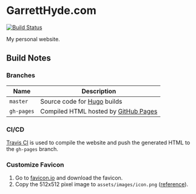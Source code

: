 # GarrettHyde.com

[![Build Status](https://travis-ci.org/ghyde/website.svg?branch=master)](https://travis-ci.org/ghyde/website)

My personal website.

## Build Notes

### Branches

| Name       | Description                                      |
| ---------- | ------------------------------------------------ |
| `master`   | Source code for [Hugo][hugo] builds              |
| `gh-pages` | Compiled HTML hosted by [GitHub Pages][gh-pages] |

### CI/CD

[Travis CI][travis-ci] is used to compile the website and push the generated
HTML to the `gh-pages` branch.

### Customize Favicon

1. Go to [favicon.io][favicon] and download the favicon.
2. Copy the 512x512 pixel image to `assets/images/icon.png`
   ([reference][academic-docs]).

[academic-docs]: https://sourcethemes.com/academic/docs/customization/#website-icon
[favicon]: https://favicon.io/favicon-generator/?t=H&ff=Leckerli+One&fs=110&fc=%23FFF&b=rounded&bc=%232962FF
[gh-pages]: https://pages.github.com/
[hugo]: https://gohugo.io/
[travis-ci]: https://travis-ci.org/
